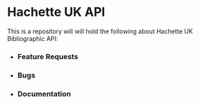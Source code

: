 # Hachette UK API

This is  a repository will will hold the following about Hachette UK Bibliographic API:

- ### Feature Requests
- ### Bugs
- ### Documentation





